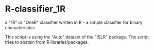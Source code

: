 # R-classifier_1R
a "1R" or "OneR" classifier written in R - a simple classifier for binary characteristics

This script is using the "Auto" dataset of the "ISLR" package.
The script tries to abstain from R libraries/packages.
